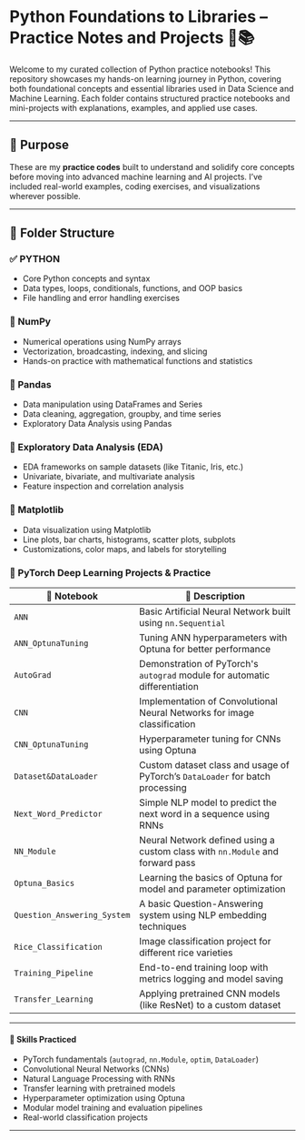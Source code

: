 # Python Foundations to Libraries – Practice Notes and Projects 🐍📚

Welcome to my curated collection of Python practice notebooks! This repository showcases my hands-on learning journey in Python, covering both foundational concepts and essential libraries used in Data Science and Machine Learning. Each folder contains structured practice notebooks and mini-projects with explanations, examples, and applied use cases.

---

## 🧠 Purpose

These are my **practice codes** built to understand and solidify core concepts before moving into advanced machine learning and AI projects. I’ve included real-world examples, coding exercises, and visualizations wherever possible.

---

## 📁 Folder Structure

### ✅ PYTHON
- Core Python concepts and syntax
- Data types, loops, conditionals, functions, and OOP basics
- File handling and error handling exercises

### 📁 NumPy
- Numerical operations using NumPy arrays
- Vectorization, broadcasting, indexing, and slicing
- Hands-on practice with mathematical functions and statistics

### 📁 Pandas
- Data manipulation using DataFrames and Series
- Data cleaning, aggregation, groupby, and time series
- Exploratory Data Analysis using Pandas

### 📁 Exploratory Data Analysis (EDA)
- EDA frameworks on sample datasets (like Titanic, Iris, etc.)
- Univariate, bivariate, and multivariate analysis
- Feature inspection and correlation analysis

### 📁 Matplotlib
- Data visualization using Matplotlib
- Line plots, bar charts, histograms, scatter plots, subplots
- Customizations, color maps, and labels for storytelling

### 📁 PyTorch Deep Learning Projects & Practice


  | 📄 Notebook | 📝 Description |
|------------|----------------|
| `ANN` | Basic Artificial Neural Network built using `nn.Sequential` |
| `ANN_OptunaTuning` | Tuning ANN hyperparameters with Optuna for better performance |
| `AutoGrad` | Demonstration of PyTorch's `autograd` module for automatic differentiation |
| `CNN` | Implementation of Convolutional Neural Networks for image classification |
| `CNN_OptunaTuning` | Hyperparameter tuning for CNNs using Optuna |
| `Dataset&DataLoader` | Custom dataset class and usage of PyTorch’s `DataLoader` for batch processing |
| `Next_Word_Predictor` | Simple NLP model to predict the next word in a sequence using RNNs |
| `NN_Module` | Neural Network defined using a custom class with `nn.Module` and forward pass |
| `Optuna_Basics` | Learning the basics of Optuna for model and parameter optimization |
| `Question_Answering_System` | A basic Question-Answering system using NLP embedding techniques |
| `Rice_Classification` | Image classification project for different rice varieties |
| `Training_Pipeline` | End-to-end training loop with metrics logging and model saving |
| `Transfer_Learning` | Applying pretrained CNN models (like ResNet) to a custom dataset |

---

#### 🚀 Skills Practiced

- PyTorch fundamentals (`autograd`, `nn.Module`, `optim`, `DataLoader`)
- Convolutional Neural Networks (CNNs)
- Natural Language Processing with RNNs
- Transfer learning with pretrained models
- Hyperparameter optimization using Optuna
- Modular model training and evaluation pipelines
- Real-world classification projects

---
